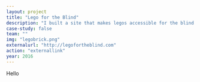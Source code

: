 ```yaml
---
layout: project
title: "Lego for the Blind"
description: "I built a site that makes legos accessible for the blind and visually impaired with Matthew Shifrin. The project was featured on Braincraft and covered by Popular Science."
case-study: false
team: ""
img: "legobrick.png"
externalurl: "http://legofortheblind.com"
action: "externallink"
year: 2016
---
```


Hello